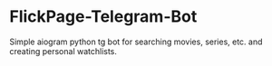 # FlickPage-Telegram-Bot
Simple aiogram python tg bot for searching movies, series, etc. and creating personal watchlists.
